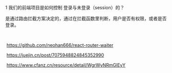 



1 我们的前端项目是如何控制 登录与未登录（session）的？

​	是通过路由拦截方案决定的，通过在拦截函数里判断，用户是否有权限，或者是否登录。

​	

​	https://github.com/neohan666/react-router-waiter

​	https://juejin.cn/post/7075948824845352990

​	https://www.cfanz.cn/resource/detail/WgrWyNRmGlEyY





